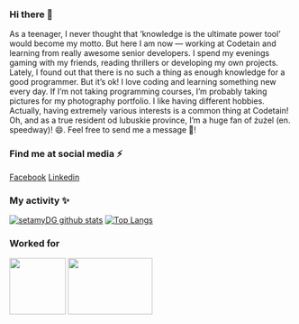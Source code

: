 ### Hi there 👋
As a teenager, I never thought that ‘knowledge is the ultimate power tool’ would become my motto. But here I am now — working at Codetain and learning from really awesome senior developers. I spend my evenings gaming with my friends, reading thrillers or developing my own projects. Lately, I found out that there is no such a thing as enough knowledge for a good programmer. But it’s ok! I love coding and learning something new every day. If I’m not taking programming courses, I’m probably taking pictures for my photography portfolio. I like having different hobbies. Actually, having extremely various interests is a common thing at Codetain! Oh, and as a true resident od lubuskie province, I’m a huge fan of żużel (en. speedway)! 😄. Feel free to send me a message 💬!

### Find me at social media ⚡
[Facebook](https://www.facebook.com/daniel.gola1)
[Linkedin](https://www.linkedin.com/in/daniel--gola/)

### My activity ✨
[![setamyDG github stats](https://github-readme-stats.vercel.app/api?username=setamyDG)](https://github.com/anuraghazra/github-readme-stats)
[![Top Langs](https://github-readme-stats.vercel.app/api/top-langs/?username=setamyDG)](https://github.com/anuraghazra/github-readme-stats)

### Worked for
<img src="https://media-exp1.licdn.com/dms/image/C4D0BAQFCwwXYO8nINg/company-logo_200_200/0?e=2159024400&v=beta&t=h8bwPrwScNaMwWdfn27yWPgM4-KrZVe2dlppy06Egh0" width="100" height="100">

<img src="https://www.opzl.pl/gfx/members/astec_it_services_sp_z_o_o_logotype_m.jpg" width="150" height="100">

<!--
**setamyDG/setamyDG** is a ✨ _special_ ✨ repository because its `README.md` (this file) appears on your GitHub profile.

Here are some ideas to get you started:

- 🔭 I’m currently working on ...
- 🌱 I’m currently learning ...
- 👯 I’m looking to collaborate on ...
- 🤔 I’m looking for help with ...
- 💬 Ask me about ...
- 📫 How to reach me: ...
- 😄 Pronouns: ...
- ⚡ Fun fact: ...
-->
